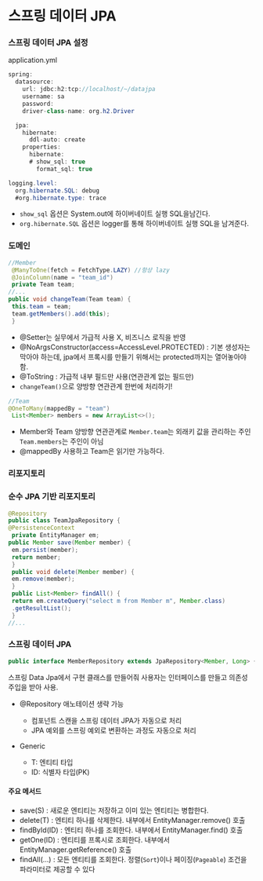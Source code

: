 # 스프링 데이터 JPA
### 스프링 데이터 JPA 설정
application.yml
```java
spring:
  datasource:
    url: jdbc:h2:tcp://localhost/~/datajpa
    username: sa
    password:
    driver-class-name: org.h2.Driver

  jpa:
    hibernate:
      ddl-auto: create
    properties:
      hibernate:
      # show_sql: true
        format_sql: true

logging.level:
  org.hibernate.SQL: debug
  #org.hibernate.type: trace
```
* `show_sql` 옵션은 System.out에 하이버네이트 실행 SQL을남긴다. 
* `org.hibernate.SQL` 옵션은 logger를 통해 하이버네이트 실행 SQL을 남겨준다.

### 도메인
```java
//Member
 @ManyToOne(fetch = FetchType.LAZY) //항상 lazy
 @JoinColumn(name = "team_id")
 private Team team;
//...
public void changeTeam(Team team) {
 this.team = team;
 team.getMembers().add(this);
 }
```
* @Setter는 실무에서 가급적 사용 X, 비즈니스 로직을 반영
* @NoArgsConstructor(access=AccessLevel.PROTECTED) : 기본 생성자는 막아야 하는데, jpa에서 프록시를 만들기 위해서는 protected까지는 열어놓아야 함.
* @ToString : 가급적 내부 필드만 사용(연관관계 없는 필드만)
* `changeTeam()`으로 양방향 연관관계 한번에 처리하기!

```java
//Team
@OneToMany(mappedBy = "team")
 List<Member> members = new ArrayList<>();
```
* Member와 Team 양방향 연관관계로 `Member.team`는 외래키 값을 관리하는 주인 `Team.members`는 주인이 아님
* @mappedBy 사용하고 Team은 읽기만 가능하다.

### 리포지토리
### 순수 JPA 기반 리포지토리
```java
@Repository
public class TeamJpaRepository {
@PersistenceContext
 private EntityManager em;
public Member save(Member member) {
 em.persist(member);
 return member;
 }
 public void delete(Member member) {
 em.remove(member);
 }
 public List<Member> findAll() {
 return em.createQuery("select m from Member m", Member.class)
 .getResultList();
 }
//...
```
### 스프링 데이터 JPA
```java
public interface MemberRepository extends JpaRepository<Member, Long> {}
```
스프링 Data Jpa에서 구현 클래스를 만들어줘 사용자는 인터페이스를 만들고 의존성 주입을 받아 사용.
* @Repository 애노테이션 생략 가능
  * 컴포넌트 스캔을 스프링 데이터 JPA가 자동으로 처리
  * JPA 예외를 스프링 예외로 변환하는 과정도 자동으로 처리

* Generic
  * T: 엔티티 타입
  * ID: 식별자 타입(PK)

#### 주요 메서드
* save(S) : 새로운 엔티티는 저장하고 이미 있는 엔티티는 병합한다.
* delete(T) : 엔티티 하나를 삭제한다. 내부에서 EntityManager.remove() 호출
* findById(ID) : 엔티티 하나를 조회한다. 내부에서 EntityManager.find() 호출
* getOne(ID) : 엔티티를 프록시로 조회한다. 내부에서 EntityManager.getReference() 호출
* findAll(…) : 모든 엔티티를 조회한다. 정렬(`Sort`)이나 페이징(`Pageable`) 조건을 파라미터로 제공할 수 있다



